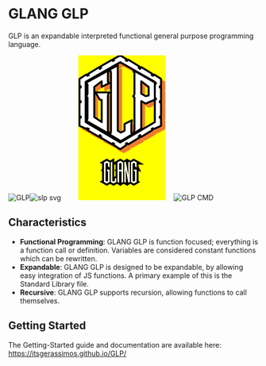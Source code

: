 # GLANG GLP

GLP is an expandable interpreted functional general purpose programming language.

![GLP](https://github.com/itsgerassimos/GLP/assets/136891956/ac6966f4-57eb-4b86-9ed6-b72671350a35)![slp svg](https://github.com/itsgerassimos/GLP/assets/136891956/c7d503ef-d9d2-417b-bd3b-fb0859586fbd)<svg width="227" height="292" viewBox="0 0 227 292" fill="none" xmlns="http://www.w3.org/2000/svg">
<path d="M35.0099 0H210.06V291.75H35.0099V0Z" fill="#FFFF00"/>
<path fill-rule="evenodd" clip-rule="evenodd" d="M103.307 36.1044C102.072 39.8322 102.072 42.3245 102.072 44.8165V56.0204C102.072 57.2563 102.072 58.5124 102.072 59.7482V61.0043L103.307 62.2402L88.3756 70.9522V59.7482L73.4434 69.7163V131.956L88.3756 141.904V97.0883H84.6474L77.1716 82.1562H103.307C102.072 84.6485 102.072 87.1404 102.072 89.6324V156.836C102.072 158.092 102.072 158.092 102.072 159.328C102.072 160.584 102.072 161.82 103.307 161.82V165.548L58.4914 139.412C59.7475 138.176 59.7475 135.685 59.7475 133.192V94.596C59.7475 93.3601 59.7475 93.3602 59.7475 92.1243C59.7475 90.8682 59.7475 90.8682 59.7475 90.8682L58.4914 88.3763C59.7475 87.1404 59.7475 85.8844 59.7475 83.392V68.4603C59.7475 67.2244 59.7475 65.9683 59.7475 64.7325V63.476L58.4914 62.2402L103.307 36.1044ZM121.988 27.3924V158.092L128.208 163.076L134.427 158.092V144.396L150.616 136.92C149.38 140.668 149.38 143.16 149.38 144.396V159.328C149.38 160.584 149.38 161.82 149.38 163.076V164.312L150.616 165.548L128.208 179.244L105.799 165.548C107.056 164.312 107.056 161.82 107.056 159.328V42.3241C107.056 39.8322 107.056 39.8322 107.056 38.5964C107.056 37.3403 107.056 37.3403 107.056 37.3403L105.799 36.1044L121.988 27.3924ZM125.715 19.9163L57.2556 61.0043V141.904L125.715 181.736L195.432 141.904V61.0043L125.715 19.9163ZM125.715 6.22028L139.412 13.6963L138.176 17.4243L140.668 18.6804L141.904 16.1884L165.547 29.8844L164.312 32.3562L166.803 33.6124L168.039 31.1203L191.704 44.8165L190.448 47.3084L192.94 48.5442L194.175 46.0523L207.871 53.5285V69.7163H205.379V72.1881H207.871V99.5803H205.379V102.072H207.871V129.464H205.379V131.956H207.871V148.124L194.175 155.6L192.94 153.108L190.448 155.6L191.704 158.092L168.039 170.532L166.803 168.04L164.312 170.532L165.547 173.024L141.904 185.484L140.668 182.992L138.176 185.484L139.412 187.956L125.715 195.432L112.019 187.956L114.511 185.484L112.019 182.992L109.548 185.484L87.1397 173.024L88.3756 170.532L85.8833 168.04L84.6474 170.532L60.9834 158.092L62.2394 155.6L59.7475 153.108L58.4914 155.6L44.8157 148.124V131.956H47.3077V129.464H44.8157V102.072H47.3077V99.5803H44.8157V72.1881H47.3077V69.7163H44.8157V53.5285L58.4914 46.0523L59.7475 48.5442L62.2394 47.3084L60.9834 44.8165L84.6474 31.1203L85.8833 33.6124L88.3756 32.3562L87.1397 29.8844L109.548 16.1884L112.019 18.6804L114.511 17.4243L112.019 14.9322L125.715 6.22028ZM168.039 59.7482V84.6485L178.007 89.6324L182.971 87.1404V69.7163L168.039 59.7482ZM153.108 36.1044L197.923 62.2402C196.667 63.4764 196.667 65.9683 196.667 68.4603V88.3763C196.667 89.6324 196.667 90.8682 196.667 92.1243C196.667 93.3602 196.667 93.3602 196.667 93.3602L197.923 95.8525L176.751 104.564L168.039 99.5803V149.38C168.039 150.616 168.039 150.616 168.039 151.872C168.039 151.872 168.039 151.872 168.039 153.108H169.296H170.532L153.108 164.312C154.343 161.82 154.343 158.092 154.343 156.836C154.343 156.836 154.343 135.685 154.343 94.596C154.343 93.3601 154.343 93.3602 154.343 92.1243C154.343 90.8682 154.343 90.8682 154.343 90.8682L153.108 88.3763C154.343 87.1404 154.343 85.8844 154.343 83.392V44.8165C154.343 43.5604 154.343 42.3241 154.343 42.3241C154.343 41.0681 154.343 39.8322 154.343 39.8322L153.108 36.1044Z" fill="#ED7C30"/>
<path fill-rule="evenodd" clip-rule="evenodd" d="M63.4754 143.16L125.715 180.5H126.971L104.564 166.804V165.548H103.307L63.4754 143.16ZM194.176 98.3445L178.008 105.8H176.751L169.296 100.836V149.38V151.872H170.532C170.532 151.872 170.532 153.108 171.788 153.108V154.364L194.176 140.668V98.3445ZM58.4915 90.8683V136.92V135.684V131.956V94.596V92.1243V90.8683ZM58.4915 64.7321V87.1401V85.884V83.3921V68.4603V67.2245V65.968V64.7321ZM169.296 62.2402V83.3921L178.008 87.1401L181.736 85.884V70.9522L169.296 62.2402ZM168.039 58.5124C168.039 58.5124 168.039 58.5124 169.296 58.5124L184.228 68.4603V69.7164V87.1401C184.228 88.3763 184.228 88.3763 182.972 88.3763L178.008 90.8683H176.751L168.039 85.884C166.804 85.884 166.804 84.6482 166.804 84.6482V59.7483C166.804 59.7483 166.804 58.5124 168.039 58.5124ZM155.6 39.8322V41.0681V44.8161V83.3921V87.1401L154.343 88.3763L155.6 89.6324C155.6 89.6324 155.6 89.6324 155.6 90.8683V92.1243V94.596V102.072V109.548V115.768V121.988V126.972V131.956V136.92V140.668V144.396V148.124V150.616V151.872V154.364V155.6V156.836V160.584V161.82L166.804 154.364V153.108V151.872V149.38V99.5803C166.804 98.3445 166.804 98.3445 168.039 98.3445C168.039 97.088 168.039 97.088 169.296 98.3445L178.008 102.072L194.176 95.8521V62.2402L155.6 39.8322ZM100.816 39.8322L59.7476 62.2402L60.9835 63.476V64.7321V65.968V68.4603V83.3921V87.1401L59.7476 88.3763L60.9835 90.8683V92.1243V94.596V133.192V136.92L59.7476 138.176L102.072 161.82H100.816V160.584C100.816 159.328 100.816 159.328 100.816 159.328V156.836V89.6324V85.884C100.816 85.884 100.816 85.884 100.816 84.6482L102.072 83.3921H79.6636L85.8833 95.8521H88.3757C89.6115 95.8521 89.6115 95.8521 89.6115 97.088V141.904C89.6115 141.904 89.6115 141.904 89.6115 143.16C88.3757 143.16 88.3757 143.16 87.1398 143.16L72.1874 133.192C72.1874 131.956 72.1874 131.956 72.1874 131.956V69.7164V68.4603L87.1398 58.5124C88.3757 58.5124 88.3757 58.5124 89.6115 58.5124V59.7483V68.4603L102.072 62.2402L100.816 61.0043V59.7483V58.5124V56.0201V44.8161V41.0681V39.8322ZM104.564 37.3401L103.307 41.0681V44.8161V56.0201V58.5124V59.7483L104.564 61.0043C104.564 62.2402 104.564 62.2402 104.564 62.2402C104.564 63.476 104.564 63.476 104.564 63.476L89.6115 72.1881C88.3757 72.1881 88.3757 72.1881 88.3757 72.1881C87.1398 70.9522 87.1398 70.9522 87.1398 70.9522V62.2402L74.6794 70.9522V130.7L87.1398 139.412V98.3445H84.6475C84.6475 98.3445 83.3914 98.3445 83.3914 97.088L75.9358 82.1562C75.9358 82.1562 75.9358 82.1562 75.9358 80.9204H77.1717H103.307C104.564 80.9204 104.564 80.9204 104.564 80.9204V82.1562L103.307 85.884V89.6324V156.836V159.328V160.584H104.564C104.564 160.584 104.564 160.584 104.564 161.82V164.312L105.799 163.076V159.328V42.3242V39.8322V38.5963V37.3401H104.564ZM120.732 28.6282L107.056 36.1043H108.292C108.292 37.3401 108.292 37.3401 108.292 37.3401V38.5963V39.8322V42.3242V159.328V163.076V164.312L107.056 165.548L128.208 178.008L149.38 165.548L148.123 164.312V163.076V161.82L146.888 159.328V144.396L148.123 141.904V139.412L135.684 145.632V158.092V159.328L128.208 164.312C128.208 164.312 128.208 164.312 126.971 164.312L120.732 159.328C120.732 159.328 120.732 159.328 120.732 158.092V28.6282ZM125.715 22.4082L103.307 34.8481H104.564L120.732 26.1361C120.732 24.9002 121.988 24.9002 121.988 26.1361C123.223 26.1361 123.223 26.1361 123.223 27.3923V158.092L128.208 160.584L133.192 158.092V144.396C133.192 144.396 133.192 143.16 134.427 143.16L150.616 135.684C150.616 135.684 150.616 135.684 151.852 135.684C151.852 136.92 151.852 136.92 151.852 138.176L150.616 141.904V145.632V159.328V161.82V163.076L151.852 165.548C151.852 164.312 151.852 164.312 151.852 164.312L153.108 159.328V155.6V154.364V151.872V150.616V148.124V144.396V140.668V136.92V131.956V126.972V121.988V115.768V109.548V102.072V94.596V92.1243V90.8683L151.852 89.6324V88.3763L153.108 85.884V83.3921V44.8161V42.3242V41.0681L151.852 37.3401V36.1043L125.715 22.4082ZM126.971 18.6803L196.667 59.7483L199.159 61.0043C199.159 61.0043 199.159 62.2402 199.159 63.476L197.924 64.7321V68.4603V88.3763V92.1243V93.3602L199.159 94.596C199.159 95.8521 199.159 95.8521 199.159 95.8521C199.159 97.088 199.159 97.088 199.159 97.088H197.924V141.904H196.667L126.971 182.992C125.715 182.992 125.715 182.992 125.715 182.992L56.0198 141.904V61.0043C56.0198 59.7483 56.0198 59.7483 56.0198 59.7483L125.715 18.6803C125.715 18.6803 125.715 18.6803 126.971 18.6803ZM125.715 7.4763L114.511 14.9321L115.768 16.1883C115.768 17.4242 115.768 17.4242 114.511 18.6803L112.019 19.9162C112.019 19.9162 112.019 19.9162 110.784 19.9162C110.784 19.9162 110.784 19.9162 110.784 18.6803L109.548 17.4242L88.3757 29.8843L89.6115 31.1202C89.6115 32.3561 89.6115 32.3561 89.6115 33.6122L85.8833 34.8481C84.6475 34.8481 84.6475 34.8481 84.6475 34.8481L83.3914 32.3561L63.4754 44.8161V46.052C63.4754 47.3084 63.4754 47.3084 63.4754 47.3084L60.9835 49.8004C59.7476 49.8004 59.7476 49.8004 59.7476 49.8004H58.4915L57.2557 47.3084L46.0517 54.764V68.4603H47.3078C48.5436 68.4603 48.5436 68.4603 48.5436 69.7164V72.1881C48.5436 73.4442 48.5436 73.4442 47.3078 73.4442H46.0517V98.3445H47.3078C48.5436 98.3445 48.5436 98.3445 48.5436 99.5803V102.072C48.5436 103.308 48.5436 103.308 47.3078 103.308H46.0517V128.208H47.3078C48.5436 128.208 48.5436 129.464 48.5436 129.464V131.956C48.5436 133.192 48.5436 133.192 47.3078 133.192H46.0517V146.888L57.2557 154.364L58.4915 153.108C58.4915 151.872 59.7476 151.872 59.7476 151.872C59.7476 151.872 59.7476 151.872 60.9835 151.872L63.4754 154.364V155.6L62.2395 156.836L83.3914 169.296L84.6475 168.04C84.6475 166.804 84.6475 166.804 85.8833 166.804L89.6115 169.296V170.532L88.3757 171.788L109.548 184.228L110.784 182.992C110.784 181.736 110.784 181.736 110.784 181.736C112.019 181.736 112.019 181.736 112.019 181.736L114.511 184.228C115.768 184.228 115.768 185.484 115.768 185.484L114.511 186.72L125.715 194.196L138.176 186.72L136.919 185.484V184.228L139.412 181.736C140.668 181.736 140.668 181.736 140.668 181.736C140.668 181.736 141.904 181.736 141.904 182.992L143.139 184.228L164.312 171.788L163.056 170.532V169.296L165.547 166.804C166.804 166.804 166.804 166.804 166.804 166.804C168.039 166.804 168.039 166.804 168.039 168.04L169.296 169.296L190.448 156.836L189.211 155.6V154.364L191.704 151.872C192.94 151.872 192.94 151.872 192.94 151.872C194.176 151.872 194.176 151.872 194.176 153.108L195.432 154.364L206.636 146.888V133.192H205.379C205.379 133.192 204.144 133.192 204.144 131.956V129.464L205.379 128.208H206.636V103.308H205.379C205.379 103.308 204.144 103.308 204.144 102.072V99.5803C204.144 98.3445 205.379 98.3445 205.379 98.3445H206.636V73.4442H205.379C205.379 73.4442 204.144 73.4442 204.144 72.1881V69.7164C204.144 68.4603 205.379 68.4603 205.379 68.4603H206.636V54.764L195.432 47.3084L194.176 49.8004C194.176 49.8004 194.176 49.8004 192.94 49.8004C192.94 49.8004 192.94 49.8004 191.704 49.8004L189.211 47.3084C189.211 47.3084 189.211 47.3084 189.211 46.052V44.8161L169.296 32.3561L168.039 34.8481C168.039 34.8481 168.039 34.8481 166.804 34.8481C166.804 34.8481 166.804 34.8481 165.547 34.8481L163.056 33.6122C163.056 32.3561 163.056 32.3561 163.056 31.1202L164.312 29.8843L143.139 17.4242L141.904 18.6803C141.904 19.9162 140.668 19.9162 139.412 19.9162L136.919 17.4242C136.919 17.4242 136.919 17.4242 136.919 16.1883L138.176 14.9321L125.715 7.4763ZM126.971 4.98425L140.668 13.6962C140.668 13.6962 140.668 13.6962 140.668 14.9321L139.412 16.1883H140.668V14.9321C141.904 14.9321 141.904 14.9321 143.139 14.9321L166.804 28.6282C166.804 29.8843 166.804 29.8843 166.804 29.8843L165.547 31.1202L166.804 32.3561V29.8843H168.039C168.039 29.8843 168.039 29.8843 169.296 29.8843L191.704 43.56C192.94 43.56 192.94 44.8161 192.94 44.8161L191.704 46.052H192.94V44.8161C192.94 44.8161 194.176 44.8161 195.432 44.8161L209.128 52.2721L210.363 53.5282V69.7164L209.128 70.9522L210.363 72.1881V99.5803L209.128 100.836L210.363 102.072V129.464L209.128 130.7C209.128 131.956 210.363 131.956 210.363 131.956V148.124L209.128 149.38L195.432 156.836C194.176 156.836 194.176 156.836 192.94 156.836V155.6H191.704L192.94 156.836C192.94 158.092 192.94 158.092 191.704 159.328L169.296 171.788C168.039 171.788 168.039 171.788 168.039 171.788H166.804V170.532H165.547L166.804 171.788V173.024C166.804 173.024 166.804 173.024 166.804 174.28L143.139 186.72C141.904 186.72 141.904 186.72 140.668 186.72V185.484H139.412L140.668 186.72C140.668 187.956 140.668 187.956 140.668 189.212L126.971 196.668C125.715 196.668 125.715 196.668 125.715 196.668L112.019 189.212C110.784 187.956 110.784 187.956 112.019 186.72V185.484L110.784 186.72H109.548L85.8833 174.28C85.8833 173.024 84.6475 173.024 85.8833 171.788C84.6475 171.788 84.6475 171.788 84.6475 171.788H83.3914L59.7476 159.328C59.7476 158.092 59.7476 158.092 59.7476 158.092V156.836L60.9835 155.6H59.7476V156.836C58.4915 156.836 58.4915 156.836 57.2557 156.836L43.5594 149.38L42.3235 148.124V131.956C42.3235 131.956 43.5594 131.956 43.5594 130.7L42.3235 129.464V102.072L43.5594 100.836L42.3235 99.5803V72.1881L43.5594 70.9522L42.3235 69.7164V53.5282L43.5594 52.2721L57.2557 44.8161C58.4915 44.8161 59.7476 44.8161 59.7476 44.8161V46.052H60.9835L59.7476 44.8161C59.7476 44.8161 59.7476 43.56 60.9835 43.56L83.3914 29.8843H84.6475H85.8833V32.3561V31.1202V29.8843C84.6475 29.8843 85.8833 28.6282 85.8833 28.6282L109.548 14.9321H110.784L112.019 16.1883V14.9321C110.784 14.9321 110.784 13.6962 112.019 13.6962L125.715 4.98425C125.715 4.98425 125.715 4.98425 126.971 4.98425Z" fill="#ED7C30"/>
<mask id="mask0_53_172" style="mask-type:luminance" maskUnits="userSpaceOnUse" x="0" y="0" width="227" height="268">
<path d="M0 0H226.552V267.64H0V0Z" fill="white"/>
</mask>
<g mask="url(#mask0_53_172)">
<path fill-rule="evenodd" clip-rule="evenodd" d="M97.0878 29.8841C95.8519 32.3559 94.5959 34.8479 94.5959 37.3399V49.8002C94.5959 51.036 94.5959 52.2719 94.5959 52.2719C95.8519 53.5279 95.8519 53.5279 94.5959 53.5279L97.0878 56.0199L82.156 63.4758V52.2719L67.2243 63.4758V124.48L82.156 134.428V89.6322H78.4283L69.696 74.6798H97.0878C95.8519 77.1718 94.5959 79.6641 94.5959 82.156V149.38C94.5959 150.616 94.5959 151.872 94.5959 153.108C95.8519 153.108 95.852 154.364 95.852 154.364L97.0878 158.092L51.036 131.956C52.2719 130.7 53.528 128.208 53.528 125.716V88.3761C53.528 87.1399 53.528 85.8838 53.528 84.6479C52.2719 84.6479 52.2719 84.6479 52.2719 84.6479L51.036 82.156C52.2719 80.9202 53.528 79.6641 53.528 77.1717V62.24C53.528 59.7481 53.528 58.5122 53.528 58.5122C52.2719 57.2561 52.2719 57.2561 52.2719 57.2561L51.036 54.7638L97.0878 29.8841ZM114.512 19.916V151.872L120.732 155.6L128.208 151.872V138.176L143.14 130.7C143.14 133.192 141.904 136.92 141.904 138.176V153.108C141.904 154.364 141.904 155.6 141.904 155.6C141.904 156.836 143.14 156.836 143.14 156.836V159.328L120.732 173.024L98.3443 159.328C99.5801 158.092 100.816 155.6 100.816 153.108V34.8479C100.816 33.612 100.816 32.3559 99.5801 31.12L98.3443 28.628L114.512 19.916ZM119.496 13.696L49.7799 53.5279V134.428L119.496 175.516L189.212 134.428V53.5279L119.496 13.696ZM119.496 0L131.936 7.47611L130.7 9.94786L133.192 11.204L135.684 8.71196L158.092 22.408L156.836 24.9L159.328 27.3921L161.82 23.6439L184.228 37.3399L182.972 39.832L185.464 41.0679L187.956 38.5961L201.652 47.3082V62.24H199.16V64.7319H201.652V92.1241H199.16V94.5958H201.652V123.244H199.16V125.716H201.652V141.904L187.956 148.124L185.464 146.888L182.972 148.124L184.228 150.616L161.82 164.312L159.328 160.584L156.836 163.076L158.092 165.548L135.684 179.244L133.192 176.752L130.7 178.008L131.936 180.5L119.496 189.212L105.8 180.5L107.056 178.008L104.564 176.752L103.308 179.244L79.6641 165.548L80.9 163.076L78.4283 160.584L77.1722 164.312L53.528 150.616L56.0203 148.124L52.2719 146.888L51.036 148.124L37.34 141.904V125.716H39.832V123.244H37.34V94.5958H39.832V92.1241H37.34V64.7319H39.832V62.24H37.34V47.3082L51.036 38.5961L53.528 41.0679L56.0203 39.832L54.7638 37.3399L77.1722 23.6439L78.4283 27.3921L80.9 24.9L79.6641 22.408L103.308 8.71196L104.564 11.204L107.056 9.94786L105.8 7.47611L119.496 0ZM161.82 52.2719V77.1717L170.532 82.156L176.752 80.9202V63.4758L161.82 52.2719ZM145.632 29.8841L191.704 56.0199C190.448 57.2561 189.212 58.5122 189.212 61.0041V82.156C189.212 83.3919 189.212 84.6479 189.212 84.6479C190.448 85.8838 190.448 85.8838 190.448 85.8838L191.704 88.3761L170.532 97.0878L161.82 92.1241V143.16V144.396C161.82 145.632 161.82 145.632 161.82 145.632V146.888H163.056L145.632 158.092C146.888 154.364 148.124 151.872 148.124 149.38C148.124 149.38 148.124 129.464 148.124 88.3761C148.124 87.1399 148.124 85.8838 148.124 84.6479C146.888 84.6479 146.888 83.3919 146.888 83.3919L145.632 82.156C146.888 80.9202 148.124 78.4282 148.124 77.1717V37.3399C148.124 36.1041 148.124 36.1041 148.124 34.8479C146.888 33.612 146.888 33.612 146.888 33.612L145.632 29.8841Z" fill="white"/>
</g>
<path d="M86.2335 254.725C86.5965 254.543 86.7781 253.944 86.7781 252.928V233.703C86.7781 233.34 86.7237 233.014 86.6147 232.723C86.542 232.432 86.4514 232.233 86.3424 232.124L86.2335 232.015C86.5965 231.761 86.7781 231.234 86.7781 230.436V218.073C86.7781 217.493 86.7237 217.039 86.6147 216.712C86.542 216.385 86.4514 216.186 86.3424 216.113L86.2335 216.058L92.333 212.573L98.5415 216.113C98.1786 216.113 97.9969 216.748 97.9969 218.019V224.064C97.9969 224.391 98.0331 224.717 98.1058 225.044C98.2147 225.335 98.3237 225.553 98.4326 225.698L98.5415 225.916L94.8927 223.955V218.073L92.333 216.44L89.8823 217.964V252.764L92.333 254.398L94.8927 252.764V233.703H93.749L91.7884 230.327H97.9969C97.9969 230.726 98.0331 231.071 98.1058 231.362C98.2147 231.616 98.3237 231.761 98.4326 231.797L98.5415 231.906C98.1786 232.269 97.9969 232.868 97.9969 233.703V252.928C97.9969 253.4 98.0331 253.781 98.1058 254.071C98.2147 254.362 98.3237 254.525 98.4326 254.562L98.5415 254.67L92.333 258.265L86.2335 254.725ZM103.497 213.989V252.819L105.948 254.398L108.508 252.764V248.789L112.156 246.828C111.794 247.373 111.612 247.954 111.612 248.571V252.982C111.612 253.418 111.648 253.781 111.721 254.071C111.83 254.325 111.939 254.489 112.048 254.562L112.156 254.67L105.948 258.265L99.8485 254.779C100.211 254.525 100.393 253.908 100.393 252.928V217.964C100.393 217.42 100.339 217.002 100.23 216.712C100.157 216.385 100.066 216.186 99.9574 216.113L99.8485 216.058L103.497 213.989ZM113.464 254.779C113.826 254.779 114.008 254.162 114.008 252.928V233.758C114.008 233.322 113.954 232.959 113.845 232.669C113.772 232.378 113.681 232.197 113.572 232.124L113.464 231.961C113.826 231.743 114.008 231.198 114.008 230.327V217.964C114.008 217.42 113.954 217.002 113.845 216.712C113.772 216.385 113.681 216.203 113.572 216.167L113.464 216.113L119.563 212.573L125.772 216.167C125.409 216.167 125.227 216.766 125.227 217.964V230.381C125.227 230.744 125.263 231.071 125.336 231.362C125.445 231.616 125.554 231.779 125.663 231.852L125.772 231.961C125.409 232.215 125.227 232.814 125.227 233.758V252.873C125.227 253.454 125.263 253.908 125.336 254.235C125.445 254.562 125.554 254.743 125.663 254.779L125.772 254.834L122.123 256.74V233.758H117.221V256.74L113.464 254.779ZM117.221 230.381H122.123V218.019L119.563 216.494L117.221 218.019V230.381ZM130.727 214.152L135.738 241.273V214.152L139.387 216.113C139.024 216.149 138.842 216.766 138.842 217.964V230.327C138.842 230.726 138.878 231.071 138.951 231.362C139.06 231.616 139.169 231.797 139.278 231.906L139.387 232.015C139.024 232.269 138.842 232.814 138.842 233.649V252.873C138.842 253.345 138.878 253.745 138.951 254.071C139.06 254.398 139.169 254.598 139.278 254.67L139.387 254.834L135.738 256.74L130.727 229.564V256.74L127.079 254.779C127.441 254.525 127.623 253.908 127.623 252.928V233.758C127.623 233.358 127.569 233.014 127.46 232.723C127.387 232.432 127.296 232.233 127.187 232.124L127.079 232.015C127.441 231.761 127.623 231.198 127.623 230.327V218.019C127.623 217.474 127.569 217.057 127.46 216.766C127.387 216.44 127.296 216.258 127.187 216.222L127.079 216.113L130.727 214.152ZM140.694 254.725C141.056 254.543 141.238 253.944 141.238 252.928V233.703C141.238 233.34 141.184 233.014 141.075 232.723C141.002 232.432 140.911 232.233 140.802 232.124L140.694 232.015C141.056 231.761 141.238 231.234 141.238 230.436V218.073C141.238 217.493 141.184 217.039 141.075 216.712C141.002 216.385 140.911 216.186 140.802 216.113L140.694 216.058L146.793 212.573L153.002 216.113C152.639 216.113 152.457 216.748 152.457 218.019V224.064C152.457 224.391 152.493 224.717 152.566 225.044C152.675 225.335 152.784 225.553 152.893 225.698L153.002 225.916L149.353 223.955V218.073L146.793 216.44L144.342 217.964V252.764L146.793 254.398L149.353 252.764V233.703H148.209L146.248 230.327H152.457C152.457 230.726 152.493 231.071 152.566 231.362C152.675 231.616 152.784 231.761 152.893 231.797L153.002 231.906C152.639 232.269 152.457 232.868 152.457 233.703V252.928C152.457 253.4 152.493 253.781 152.566 254.071C152.675 254.362 152.784 254.525 152.893 254.562L153.002 254.67L146.793 258.265L140.694 254.725Z" fill="white"/>
<mask id="mask1_53_172" style="mask-type:luminance" maskUnits="userSpaceOnUse" x="77" y="206" width="95" height="59">
<path d="M171.16 206.17H77.7999V264.52H171.16V206.17Z" fill="white"/>
<path d="M86.2334 254.725C86.5963 254.543 86.778 253.944 86.778 252.928V233.703C86.778 233.34 86.7235 233.014 86.6146 232.723C86.5419 232.432 86.4512 232.233 86.3423 232.124L86.2334 232.015C86.5963 231.761 86.778 231.234 86.778 230.436V218.073C86.778 217.493 86.7235 217.039 86.6146 216.712C86.5419 216.385 86.4512 216.186 86.3423 216.113L86.2334 216.058L92.3329 212.573L98.5414 216.113C98.1784 216.113 97.9968 216.748 97.9968 218.019V224.064C97.9968 224.391 98.0329 224.717 98.1057 225.044C98.2146 225.335 98.3235 225.553 98.4324 225.698L98.5414 225.916L94.8925 223.955V218.073L92.3329 216.44L89.8822 217.964V252.764L92.3329 254.398L94.8925 252.764V233.703H93.7489L91.7883 230.327H97.9968C97.9968 230.726 98.0329 231.071 98.1057 231.362C98.2146 231.616 98.3235 231.761 98.4324 231.797L98.5414 231.906C98.1784 232.269 97.9968 232.868 97.9968 233.703V252.928C97.9968 253.4 98.0329 253.781 98.1057 254.071C98.2146 254.362 98.3235 254.525 98.4324 254.562L98.5414 254.67L92.3329 258.265L86.2334 254.725ZM103.497 213.989V252.819L105.948 254.398L108.508 252.764V248.789L112.156 246.828C111.793 247.373 111.612 247.954 111.612 248.571V252.982C111.612 253.418 111.648 253.781 111.721 254.071C111.83 254.325 111.939 254.489 112.047 254.562L112.156 254.67L105.948 258.265L99.8484 254.779C100.211 254.525 100.393 253.908 100.393 252.928V217.964C100.393 217.42 100.339 217.002 100.23 216.712C100.157 216.385 100.066 216.186 99.9573 216.113L99.8484 216.058L103.497 213.989ZM113.463 254.779C113.826 254.779 114.008 254.162 114.008 252.928V233.758C114.008 233.322 113.954 232.959 113.845 232.669C113.772 232.378 113.681 232.197 113.572 232.124L113.463 231.961C113.826 231.743 114.008 231.198 114.008 230.327V217.964C114.008 217.42 113.954 217.002 113.845 216.712C113.772 216.385 113.681 216.203 113.572 216.167L113.463 216.113L119.563 212.573L125.771 216.167C125.408 216.167 125.227 216.766 125.227 217.964V230.381C125.227 230.744 125.263 231.071 125.336 231.362C125.445 231.616 125.554 231.779 125.662 231.852L125.771 231.961C125.408 232.215 125.227 232.814 125.227 233.758V252.873C125.227 253.454 125.263 253.908 125.336 254.235C125.445 254.562 125.554 254.743 125.662 254.779L125.771 254.834L122.123 256.74V233.758H117.221V256.74L113.463 254.779ZM117.221 230.381H122.123V218.019L119.563 216.494L117.221 218.019V230.381ZM130.727 214.152L135.738 241.273V214.152L139.386 216.113C139.023 216.149 138.842 216.766 138.842 217.964V230.327C138.842 230.726 138.878 231.071 138.951 231.362C139.06 231.616 139.169 231.797 139.277 231.906L139.386 232.015C139.023 232.269 138.842 232.814 138.842 233.649V252.873C138.842 253.345 138.878 253.745 138.951 254.071C139.06 254.398 139.169 254.598 139.277 254.67L139.386 254.834L135.738 256.74L130.727 229.564V256.74L127.078 254.779C127.441 254.525 127.623 253.908 127.623 252.928V233.758C127.623 233.358 127.569 233.014 127.46 232.723C127.387 232.432 127.296 232.233 127.187 232.124L127.078 232.015C127.441 231.761 127.623 231.198 127.623 230.327V218.019C127.623 217.474 127.569 217.057 127.46 216.766C127.387 216.44 127.296 216.258 127.187 216.222L127.078 216.113L130.727 214.152ZM140.693 254.725C141.056 254.543 141.238 253.944 141.238 252.928V233.703C141.238 233.34 141.184 233.014 141.075 232.723C141.002 232.432 140.911 232.233 140.802 232.124L140.693 232.015C141.056 231.761 141.238 231.234 141.238 230.436V218.073C141.238 217.493 141.184 217.039 141.075 216.712C141.002 216.385 140.911 216.186 140.802 216.113L140.693 216.058L146.793 212.573L153.001 216.113C152.638 216.113 152.457 216.748 152.457 218.019V224.064C152.457 224.391 152.493 224.717 152.566 225.044C152.675 225.335 152.784 225.553 152.892 225.698L153.001 225.916L149.353 223.955V218.073L146.793 216.44L144.342 217.964V252.764L146.793 254.398L149.353 252.764V233.703H148.209L146.248 230.327H152.457C152.457 230.726 152.493 231.071 152.566 231.362C152.675 231.616 152.784 231.761 152.892 231.797L153.001 231.906C152.638 232.269 152.457 232.868 152.457 233.703V252.928C152.457 253.4 152.493 253.781 152.566 254.071C152.675 254.362 152.784 254.525 152.892 254.562L153.001 254.67L146.793 258.265L140.693 254.725Z" fill="black"/>
</mask>
<g mask="url(#mask1_53_172)">
<path d="M86.2334 254.725L84.4938 251.246L78.0446 254.47L84.281 258.089L86.2334 254.725ZM86.6146 232.723L82.8409 233.666L82.8946 233.881L82.9724 234.089L86.6146 232.723ZM86.2334 232.015L84.0025 228.828L80.2043 231.487L83.4828 234.766L86.2334 232.015ZM86.6146 216.712L82.8172 217.556L82.8608 217.752L82.9242 217.942L86.6146 216.712ZM86.3423 216.113L88.5001 212.876L88.2986 212.742L88.0819 212.634L86.3423 216.113ZM86.2334 216.058L84.3036 212.681L77.9924 216.287L84.4938 219.538L86.2334 216.058ZM92.3329 212.573L94.2596 209.194L92.331 208.094L90.4031 209.196L92.3329 212.573ZM98.5414 216.113V220.003H113.218L100.468 212.734L98.5414 216.113ZM98.1057 225.044L94.3083 225.888L94.3674 226.154L94.4635 226.41L98.1057 225.044ZM98.4325 225.698L101.912 223.958L101.755 223.644L101.544 223.364L98.4325 225.698ZM98.5414 225.916L96.7002 229.342L107.507 235.149L102.021 224.176L98.5414 225.916ZM94.8925 223.955H91.0025V226.281L93.0514 227.382L94.8925 223.955ZM94.8925 218.073H98.7825V215.941L96.9854 214.794L94.8925 218.073ZM92.3329 216.44L94.4257 213.161L92.3594 211.842L90.2778 213.137L92.3329 216.44ZM89.8822 217.964L87.8271 214.661L85.9922 215.803V217.964H89.8822ZM89.8822 252.764H85.9922V254.846L87.7244 256.001L89.8822 252.764ZM92.3329 254.398L90.1751 257.635L92.2866 259.042L94.4257 257.677L92.3329 254.398ZM94.8925 252.764L96.9854 256.043L98.7825 254.896V252.764H94.8925ZM94.8925 233.703H98.7825V229.813H94.8925V233.703ZM93.7489 233.703L90.3848 235.657L91.5094 237.593H93.7489V233.703ZM91.7883 230.327V226.437H85.0314L88.4242 232.28L91.7883 230.327ZM97.9968 230.327H101.887V226.437H97.9968V230.327ZM98.1057 231.362L94.332 232.305L94.4075 232.608L94.5304 232.894L98.1057 231.362ZM98.4325 231.797L101.183 229.047L100.534 228.397L99.6625 228.107L98.4325 231.797ZM98.5414 231.906L101.292 234.657L104.043 231.906L101.292 229.156L98.5414 231.906ZM98.1057 254.071L94.332 255.015L94.3857 255.23L94.4635 255.437L98.1057 254.071ZM98.4325 254.562L101.183 251.811L100.534 251.162L99.6625 250.871L98.4325 254.562ZM98.5414 254.67L100.49 258.037L104.872 255.5L101.292 251.92L98.5414 254.67ZM92.3329 258.265L90.3805 261.629L92.3306 262.761L94.2818 261.631L92.3329 258.265ZM87.973 258.204C89.5232 257.429 90.1296 256.044 90.3646 255.268C90.6135 254.446 90.668 253.612 90.668 252.928H82.888C82.888 253.26 82.8518 253.233 82.9191 253.011C82.9728 252.834 83.307 251.839 84.4938 251.246L87.973 258.204ZM90.668 252.928V233.703H82.888V252.928H90.668ZM90.668 233.703C90.668 232.952 90.5548 232.152 90.2568 231.357L82.9724 234.089C82.8923 233.875 82.888 233.729 82.888 233.703H90.668ZM90.3883 231.78C90.2786 231.341 89.9834 230.263 89.0929 229.373L83.5917 234.875C83.2085 234.491 83.0234 234.125 82.9506 233.965C82.8705 233.789 82.8425 233.673 82.8409 233.666L90.3883 231.78ZM89.0929 229.373L88.984 229.264L83.4828 234.766L83.5917 234.875L89.0929 229.373ZM88.4643 235.202C90.4727 233.796 90.668 231.519 90.668 230.436H82.888C82.888 230.575 82.8678 230.442 82.9642 230.161C83.072 229.85 83.356 229.281 84.0025 228.828L88.4643 235.202ZM90.668 230.436V218.073H82.888V230.436H90.668ZM90.668 218.073C90.668 217.32 90.6062 216.385 90.3051 215.482L82.9242 217.942C82.8973 217.862 82.8841 217.805 82.8787 217.778C82.8728 217.75 82.8728 217.743 82.8748 217.761C82.8767 217.778 82.8802 217.812 82.8833 217.866C82.8861 217.92 82.888 217.988 82.888 218.073H90.668ZM90.412 215.868C90.3444 215.563 90.2323 215.145 90.0335 214.707C89.8682 214.344 89.4403 213.503 88.5001 212.876L84.1845 219.349C83.7415 219.054 83.4536 218.723 83.2836 218.492C83.1117 218.257 83.0078 218.052 82.9506 217.927C82.8915 217.796 82.8577 217.696 82.8417 217.643C82.8246 217.589 82.8176 217.557 82.8172 217.556L90.412 215.868ZM88.0819 212.634L87.973 212.579L84.4938 219.538L84.6027 219.592L88.0819 212.634ZM88.1632 219.436L94.2628 215.95L90.4031 209.196L84.3036 212.681L88.1632 219.436ZM90.4062 215.952L96.6147 219.492L100.468 212.734L94.2596 209.194L90.4062 215.952ZM98.5414 212.223C97.1359 212.223 96.0315 212.905 95.3496 213.7C94.7665 214.381 94.5125 215.101 94.3927 215.521C94.1492 216.373 94.1068 217.29 94.1068 218.019H101.887C101.887 217.477 101.935 217.441 101.873 217.658C101.844 217.759 101.704 218.242 101.257 218.763C100.711 219.4 99.7656 220.003 98.5414 220.003V212.223ZM94.1068 218.019V224.064H101.887V218.019H94.1068ZM94.1068 224.064C94.1068 224.681 94.1756 225.291 94.3083 225.888L101.903 224.2C101.891 224.144 101.887 224.1 101.887 224.064H94.1068ZM94.4635 226.41C94.6241 226.839 94.8871 227.454 95.3204 228.032L101.544 223.364C101.668 223.529 101.731 223.652 101.748 223.686C101.769 223.726 101.767 223.729 101.748 223.678L94.4635 226.41ZM94.9532 227.437L95.0621 227.655L102.021 224.176L101.912 223.958L94.9532 227.437ZM100.383 222.489L96.7337 220.528L93.0514 227.382L96.7002 229.342L100.383 222.489ZM98.7825 223.955V218.073H91.0025V223.955H98.7825ZM96.9854 214.794L94.4257 213.161L90.2401 219.718L92.7997 221.352L96.9854 214.794ZM90.2778 213.137L87.8271 214.661L91.9373 221.267L94.388 219.743L90.2778 213.137ZM85.9922 217.964V252.764H93.7722V217.964H85.9922ZM87.7244 256.001L90.1751 257.635L94.4907 251.161L92.04 249.527L87.7244 256.001ZM94.4257 257.677L96.9854 256.043L92.7997 249.485L90.2401 251.119L94.4257 257.677ZM98.7825 252.764V233.703H91.0025V252.764H98.7825ZM94.8925 229.813H93.7489V237.593H94.8925V229.813ZM97.113 231.75L95.1524 228.374L88.4242 232.28L90.3848 235.657L97.113 231.75ZM91.7883 234.217H97.9968V226.437H91.7883V234.217ZM94.1068 230.327C94.1068 230.946 94.1612 231.623 94.332 232.305L101.879 230.418C101.893 230.474 101.895 230.497 101.893 230.478C101.891 230.459 101.887 230.41 101.887 230.327H94.1068ZM94.5304 232.894C94.6502 233.174 94.847 233.582 95.1571 233.995C95.4317 234.362 96.0763 235.112 97.2024 235.488L99.6625 228.107C100.68 228.446 101.215 229.106 101.381 229.327C101.582 229.596 101.67 229.803 101.681 229.829L94.5304 232.894ZM95.6818 234.548L95.7908 234.657L101.292 229.156L101.183 229.047L95.6818 234.548ZM95.7908 229.156C94.3542 230.592 94.1068 232.454 94.1068 233.703H101.887C101.887 233.549 101.906 233.591 101.856 233.756C101.801 233.936 101.652 234.297 101.292 234.657L95.7908 229.156ZM94.1068 233.703V252.928H101.887V233.703H94.1068ZM94.1068 252.928C94.1068 253.558 94.1511 254.292 94.332 255.015L101.879 253.128C101.891 253.174 101.896 253.204 101.898 253.214C101.9 253.224 101.898 253.219 101.896 253.199C101.892 253.155 101.887 253.068 101.887 252.928H94.1068ZM94.4635 255.437C94.5697 255.72 94.7463 256.14 95.0326 256.57C95.2586 256.909 95.9222 257.825 97.2024 258.252L99.6625 250.871C100.28 251.077 100.715 251.4 100.979 251.643C101.244 251.885 101.413 252.114 101.506 252.254C101.603 252.4 101.663 252.518 101.694 252.582C101.727 252.65 101.744 252.694 101.748 252.706L94.4635 255.437ZM95.6818 257.312L95.7908 257.421L101.292 251.92L101.183 251.811L95.6818 257.312ZM96.5925 251.304L90.384 254.898L94.2818 261.631L100.49 258.037L96.5925 251.304ZM94.2853 254.9L88.1858 251.36L84.281 258.089L90.3805 261.629L94.2853 254.9ZM103.497 213.989H107.387V207.31L101.578 210.605L103.497 213.989ZM103.497 252.819H99.6072V254.94L101.39 256.089L103.497 252.819ZM105.948 254.398L103.841 257.668L105.938 259.019L108.041 257.677L105.948 254.398ZM108.508 252.764L110.6 256.043L112.398 254.896V252.764H108.508ZM108.508 248.789L106.666 245.362L104.618 246.463V248.789H108.508ZM112.156 246.828L115.393 248.986L110.315 243.401L112.156 246.828ZM111.721 254.071L107.947 255.015L108.022 255.317L108.145 255.604L111.721 254.071ZM112.047 254.562L114.798 251.811L114.526 251.539L114.205 251.325L112.047 254.562ZM112.156 254.67L114.105 258.037L118.487 255.5L114.907 251.92L112.156 254.67ZM105.948 258.265L104.018 261.642L105.961 262.752L107.897 261.631L105.948 258.265ZM99.8484 254.779L97.6175 251.593L92.5901 255.112L97.9186 258.157L99.8484 254.779ZM100.23 216.712L96.4322 217.556L96.4913 217.822L96.5874 218.078L100.23 216.712ZM99.9573 216.113L102.115 212.876L101.914 212.742L101.697 212.634L99.9573 216.113ZM99.8484 216.058L97.9295 212.675L91.5822 216.275L98.1088 219.538L99.8484 216.058ZM99.6072 213.989V252.819H107.387V213.989H99.6072ZM101.39 256.089L103.841 257.668L108.055 251.128L105.604 249.549L101.39 256.089ZM108.041 257.677L110.6 256.043L106.415 249.485L103.855 251.119L108.041 257.677ZM112.398 252.764V248.789H104.618V252.764H112.398ZM110.349 252.215L113.998 250.255L110.315 243.401L106.666 245.362L110.349 252.215ZM108.92 244.67C108.158 245.813 107.722 247.138 107.722 248.571H115.502C115.502 248.65 115.489 248.742 115.461 248.833C115.433 248.921 115.401 248.973 115.393 248.986L108.92 244.67ZM107.722 248.571V252.982H115.502V248.571H107.722ZM107.722 252.982C107.722 253.606 107.771 254.311 107.947 255.015L115.494 253.128C115.513 253.2 115.513 253.227 115.51 253.194C115.506 253.163 115.502 253.095 115.502 252.982H107.722ZM108.145 255.604C108.286 255.932 108.762 257.046 109.89 257.798L114.205 251.325C114.737 251.679 115.019 252.075 115.121 252.227C115.239 252.405 115.292 252.529 115.296 252.539L108.145 255.604ZM109.297 257.312L109.406 257.421L114.907 251.92L114.798 251.811L109.297 257.312ZM110.207 251.304L103.999 254.898L107.897 261.631L114.105 258.037L110.207 251.304ZM107.878 254.888L101.778 251.402L97.9186 258.157L104.018 261.642L107.878 254.888ZM102.079 257.966C103.247 257.149 103.758 256.008 103.989 255.224C104.224 254.424 104.283 253.617 104.283 252.928H96.503C96.503 253.219 96.4711 253.211 96.5248 253.028C96.5742 252.861 96.813 252.156 97.6175 251.593L102.079 257.966ZM104.283 252.928V217.964H96.503V252.928H104.283ZM104.283 217.964C104.283 217.251 104.224 216.285 103.872 215.346L96.5874 218.078C96.5454 217.966 96.5225 217.879 96.5108 217.828C96.4987 217.777 96.4948 217.747 96.4948 217.746C96.4945 217.744 96.4968 217.761 96.4991 217.799C96.5011 217.838 96.503 217.892 96.503 217.964H104.283ZM104.027 215.868C103.959 215.563 103.847 215.145 103.649 214.707C103.483 214.344 103.055 213.503 102.115 212.876L97.7995 219.349C97.3565 219.054 97.0686 218.723 96.8986 218.492C96.7267 218.257 96.6228 218.052 96.5656 217.927C96.5065 217.796 96.4727 217.696 96.4567 217.643C96.4396 217.589 96.4326 217.557 96.4322 217.556L104.027 215.868ZM101.697 212.634L101.588 212.579L98.1088 219.538L98.2177 219.592L101.697 212.634ZM101.767 219.442L105.416 217.372L101.578 210.605L97.9295 212.675L101.767 219.442ZM113.463 254.779V250.889L111.664 258.228L113.463 254.779ZM113.845 232.669L110.071 233.612L110.125 233.827L110.202 234.034L113.845 232.669ZM113.572 232.124L110.336 234.282L110.767 234.929L111.415 235.36L113.572 232.124ZM113.463 231.961L111.462 228.625L107.964 230.724L110.227 234.118L113.463 231.961ZM113.845 216.712L110.047 217.556L110.106 217.822L110.202 218.078L113.845 216.712ZM113.572 216.167L111.833 219.646L112.08 219.77L112.342 219.858L113.572 216.167ZM113.463 216.113L111.511 212.748L105.275 216.368L111.724 219.592L113.463 216.113ZM119.563 212.573L121.512 209.206L119.561 208.076L117.611 209.208L119.563 212.573ZM125.771 216.167V220.057H140.254L127.72 212.801L125.771 216.167ZM125.336 231.362L121.562 232.305L121.637 232.608L121.76 232.894L125.336 231.362ZM125.662 231.852L128.413 229.101L128.141 228.829L127.82 228.615L125.662 231.852ZM125.771 231.961L128.002 235.147L131.8 232.489L128.522 229.21L125.771 231.961ZM125.336 254.235L121.538 255.078L121.582 255.275L121.645 255.465L125.336 254.235ZM125.662 254.779L127.402 251.3L127.155 251.176L126.892 251.089L125.662 254.779ZM125.771 254.834L127.572 258.282L134.318 254.758L127.511 251.355L125.771 254.834ZM122.123 256.74H118.233V263.161L123.924 260.188L122.123 256.74ZM122.123 233.758H126.013V229.868H122.123V233.758ZM117.221 233.758V229.868H113.331V233.758H117.221ZM117.221 256.74L115.422 260.189L121.111 263.157V256.74H117.221ZM117.221 230.381H113.331V234.271H117.221V230.381ZM122.123 230.381V234.271H126.013V230.381H122.123ZM122.123 218.019H126.013V215.808L124.113 214.677L122.123 218.019ZM119.563 216.494L121.554 213.152L119.472 211.912L117.44 213.234L119.563 216.494ZM117.221 218.019L115.098 214.759L113.331 215.91V218.019H117.221ZM113.463 258.669C114.826 258.669 115.922 258.027 116.619 257.237C117.215 256.561 117.479 255.839 117.604 255.414C117.856 254.557 117.898 253.642 117.898 252.928H110.118C110.118 253.448 110.069 253.458 110.14 253.219C110.174 253.103 110.324 252.612 110.785 252.09C111.346 251.455 112.282 250.889 113.463 250.889V258.669ZM117.898 252.928V233.758H110.118V252.928H117.898ZM117.898 233.758C117.898 233.03 117.811 232.168 117.487 231.303L110.202 234.034C110.146 233.883 110.126 233.776 110.12 233.736C110.114 233.695 110.118 233.699 110.118 233.758H117.898ZM117.618 231.725C117.542 231.421 117.418 231.008 117.201 230.575C117.005 230.183 116.576 229.451 115.73 228.887L111.415 235.36C110.678 234.87 110.348 234.265 110.243 234.054C110.117 233.802 110.074 233.625 110.071 233.612L117.618 231.725ZM116.809 229.966L116.7 229.803L110.227 234.118L110.336 234.282L116.809 229.966ZM115.465 235.296C116.687 234.563 117.283 233.457 117.562 232.619C117.835 231.801 117.898 230.987 117.898 230.327H110.118C110.118 230.538 110.09 230.432 110.181 230.159C110.279 229.865 110.603 229.14 111.462 228.625L115.465 235.296ZM117.898 230.327V217.964H110.118V230.327H117.898ZM117.898 217.964C117.898 217.251 117.839 216.285 117.487 215.346L110.202 218.078C110.16 217.966 110.137 217.879 110.126 217.828C110.114 217.777 110.11 217.747 110.11 217.746C110.109 217.744 110.112 217.761 110.114 217.799C110.116 217.838 110.118 217.892 110.118 217.964H117.898ZM117.642 215.868C117.575 215.567 117.451 215.09 117.201 214.591C117.021 214.23 116.36 212.996 114.802 212.477L112.342 219.858C111.587 219.606 111.08 219.174 110.783 218.85C110.492 218.533 110.326 218.237 110.243 218.07C110.154 217.893 110.106 217.754 110.083 217.684C110.059 217.61 110.049 217.563 110.047 217.556L117.642 215.868ZM115.312 212.688L115.203 212.634L111.724 219.592L111.833 219.646L115.312 212.688ZM115.416 219.477L121.515 215.937L117.611 209.208L111.511 212.748L115.416 219.477ZM117.614 215.939L123.822 219.534L127.72 212.801L121.512 209.206L117.614 215.939ZM125.771 212.277C122.791 212.277 121.818 214.902 121.64 215.488C121.379 216.35 121.337 217.265 121.337 217.964H129.117C129.117 217.466 129.165 217.482 129.086 217.745C129.046 217.875 128.886 218.374 128.412 218.896C127.837 219.529 126.909 220.057 125.771 220.057V212.277ZM121.337 217.964V230.381H129.117V217.964H121.337ZM121.337 230.381C121.337 230.997 121.398 231.649 121.562 232.305L129.109 230.418C129.12 230.458 129.121 230.476 129.12 230.469C129.12 230.462 129.117 230.434 129.117 230.381H121.337ZM121.76 232.894C121.901 233.223 122.377 234.337 123.505 235.089L127.82 228.615C128.352 228.969 128.634 229.365 128.736 229.517C128.854 229.695 128.907 229.819 128.911 229.829L121.76 232.894ZM122.912 234.602L123.021 234.711L128.522 229.21L128.413 229.101L122.912 234.602ZM123.54 228.774C122.403 229.571 121.882 230.675 121.64 231.472C121.397 232.273 121.337 233.077 121.337 233.758H129.117C129.117 233.495 129.147 233.527 129.086 233.729C129.026 233.927 128.777 234.605 128.002 235.147L123.54 228.774ZM121.337 233.758V252.873H129.117V233.758H121.337ZM121.337 252.873C121.337 253.563 121.375 254.345 121.538 255.078L129.133 253.391C129.147 253.453 129.14 253.446 129.132 253.339C129.124 253.239 129.117 253.087 129.117 252.873H121.337ZM121.645 255.465C121.741 255.752 121.901 256.18 122.163 256.617C122.339 256.91 123.009 257.995 124.432 258.47L126.892 251.089C127.6 251.325 128.071 251.714 128.331 251.974C128.595 252.238 128.755 252.481 128.835 252.615C128.92 252.757 128.971 252.868 128.993 252.92C129.006 252.949 129.014 252.972 129.019 252.985C129.021 252.992 129.023 252.997 129.024 253C129.025 253.003 129.026 253.005 129.026 253.005L121.645 255.465ZM123.923 258.259L124.032 258.313L127.511 251.355L127.402 251.3L123.923 258.259ZM123.97 251.386L120.321 253.292L123.924 260.188L127.572 258.282L123.97 251.386ZM126.013 256.74V233.758H118.233V256.74H126.013ZM122.123 229.868H117.221V237.648H122.123V229.868ZM113.331 233.758V256.74H121.111V233.758H113.331ZM119.021 253.291L115.263 251.33L111.664 258.228L115.422 260.189L119.021 253.291ZM117.221 234.271H122.123V226.491H117.221V234.271ZM126.013 230.381V218.019H118.233V230.381H126.013ZM124.113 214.677L121.554 213.152L117.572 219.836L120.132 221.361L124.113 214.677ZM117.44 213.234L115.098 214.759L119.344 221.279L121.686 219.754L117.44 213.234ZM113.331 218.019V230.381H121.111V218.019H113.331ZM130.727 214.152L134.553 213.445L133.584 208.201L128.886 210.726L130.727 214.152ZM135.738 241.273L131.912 241.98L139.628 241.273H135.738ZM135.738 214.152L137.579 210.726L131.848 207.646V214.152H135.738ZM139.386 216.113L139.773 219.983L152.45 218.716L141.228 212.686L139.386 216.113ZM138.951 231.362L135.177 232.305L135.252 232.608L135.375 232.894L138.951 231.362ZM139.386 232.015L141.617 235.202L145.416 232.543L142.137 229.264L139.386 232.015ZM138.951 254.071L135.153 254.915L135.197 255.111L135.26 255.301L138.951 254.071ZM139.277 254.67L142.514 252.513L142.083 251.865L141.435 251.434L139.277 254.67ZM139.386 254.834L141.187 258.282L145.024 256.277L142.623 252.676L139.386 254.834ZM135.738 256.74L131.912 257.445L132.868 262.628L137.539 260.188L135.738 256.74ZM130.727 229.564L134.553 228.859L126.837 229.564H130.727ZM130.727 256.74L128.886 260.167L134.617 263.246V256.74H130.727ZM127.078 254.779L124.848 251.593L119.672 255.216L125.237 258.206L127.078 254.779ZM127.46 232.723L123.686 233.666L123.74 233.881L123.817 234.089L127.46 232.723ZM127.078 232.015L124.848 228.828L121.049 231.487L124.328 234.766L127.078 232.015ZM127.46 216.766L123.662 217.61L123.721 217.876L123.817 218.132L127.46 216.766ZM127.187 216.222L124.437 218.972L125.086 219.622L125.957 219.912L127.187 216.222ZM127.078 216.113L125.237 212.686L120.627 215.163L124.328 218.863L127.078 216.113ZM126.902 214.859L131.912 241.98L139.563 240.566L134.553 213.445L126.902 214.859ZM139.628 241.273V214.152H131.848V241.273H139.628ZM133.896 217.579L137.545 219.539L141.228 212.686L137.579 210.726L133.896 217.579ZM138.999 212.242C136.261 212.516 135.417 214.924 135.246 215.505C134.996 216.356 134.952 217.255 134.952 217.964H142.732C142.732 217.475 142.778 217.468 142.71 217.701C142.675 217.82 142.538 218.258 142.137 218.739C141.668 219.301 140.865 219.874 139.773 219.983L138.999 212.242ZM134.952 217.964V230.327H142.732V217.964H134.952ZM134.952 230.327C134.952 230.946 135.006 231.623 135.177 232.305L142.724 230.418C142.738 230.474 142.74 230.497 142.738 230.478C142.736 230.459 142.732 230.41 142.732 230.327H134.952ZM135.375 232.894C135.549 233.3 135.893 234.023 136.527 234.657L142.028 229.156C142.265 229.392 142.397 229.599 142.45 229.687C142.508 229.785 142.531 229.841 142.526 229.829L135.375 232.894ZM136.527 234.657L136.636 234.766L142.137 229.264L142.028 229.156L136.527 234.657ZM137.155 228.828C135.112 230.258 134.952 232.607 134.952 233.649H142.732C142.732 233.477 142.755 233.584 142.668 233.844C142.573 234.13 142.297 234.726 141.617 235.202L137.155 228.828ZM134.952 233.649V252.873H142.732V233.649H134.952ZM134.952 252.873C134.952 253.523 135 254.224 135.153 254.915L142.748 253.228C142.754 253.254 142.749 253.24 142.743 253.175C142.737 253.11 142.732 253.012 142.732 252.873H134.952ZM135.26 255.301C135.355 255.584 135.494 255.952 135.699 256.329C135.863 256.629 136.286 257.351 137.12 257.907L141.435 251.434C141.83 251.697 142.088 251.98 142.233 252.162C142.384 252.35 142.478 252.51 142.529 252.603C142.626 252.781 142.656 252.885 142.641 252.841L135.26 255.301ZM136.041 256.828L136.15 256.992L142.623 252.676L142.514 252.513L136.041 256.828ZM137.585 251.386L133.936 253.292L137.539 260.188L141.187 258.282L137.585 251.386ZM139.563 256.035L134.553 228.859L126.902 230.27L131.912 257.445L139.563 256.035ZM126.837 229.564V256.74H134.617V229.564H126.837ZM132.568 253.313L128.92 251.353L125.237 258.206L128.886 260.167L132.568 253.313ZM129.309 257.966C130.477 257.149 130.988 256.008 131.219 255.224C131.454 254.424 131.513 253.617 131.513 252.928H123.733C123.733 253.219 123.701 253.211 123.755 253.028C123.804 252.861 124.043 252.156 124.848 251.593L129.309 257.966ZM131.513 252.928V233.758H123.733V252.928H131.513ZM131.513 233.758C131.513 233.019 131.414 232.19 131.102 231.357L123.817 234.089C123.723 233.837 123.733 233.697 123.733 233.758H131.513ZM131.233 231.78C131.124 231.341 130.828 230.263 129.938 229.373L124.437 234.875C124.054 234.491 123.868 234.125 123.796 233.965C123.716 233.789 123.688 233.673 123.686 233.666L131.233 231.78ZM129.938 229.373L129.829 229.264L124.328 234.766L124.437 234.875L129.938 229.373ZM129.309 235.202C131.383 233.75 131.513 231.332 131.513 230.327H123.733C123.733 230.53 123.707 230.449 123.785 230.208C123.868 229.951 124.135 229.327 124.848 228.828L129.309 235.202ZM131.513 230.327V218.019H123.733V230.327H131.513ZM131.513 218.019C131.513 217.305 131.454 216.339 131.102 215.401L123.817 218.132C123.775 218.02 123.752 217.934 123.741 217.883C123.729 217.831 123.725 217.802 123.725 217.8C123.724 217.798 123.727 217.815 123.729 217.854C123.731 217.892 123.733 217.947 123.733 218.019H131.513ZM131.257 215.923C131.19 215.621 131.066 215.144 130.816 214.645C130.636 214.284 129.975 213.05 128.417 212.531L125.957 219.912C125.203 219.66 124.695 219.228 124.398 218.905C124.107 218.587 123.941 218.291 123.858 218.125C123.769 217.948 123.721 217.809 123.698 217.739C123.674 217.664 123.664 217.617 123.662 217.61L131.257 215.923ZM129.938 213.471L129.829 213.362L124.328 218.863L124.437 218.972L129.938 213.471ZM128.92 219.539L132.568 217.579L128.886 210.726L125.237 212.686L128.92 219.539ZM140.693 254.725L138.954 251.246L132.505 254.47L138.741 258.089L140.693 254.725ZM141.075 232.723L137.301 233.666L137.355 233.881L137.432 234.089L141.075 232.723ZM140.693 232.015L138.463 228.828L134.664 231.487L137.943 234.766L140.693 232.015ZM141.075 216.712L137.277 217.556L137.321 217.752L137.384 217.942L141.075 216.712ZM140.802 216.113L142.96 212.876L142.759 212.742L142.542 212.634L140.802 216.113ZM140.693 216.058L138.764 212.681L132.452 216.287L138.954 219.538L140.693 216.058ZM146.793 212.573L148.72 209.194L146.791 208.094L144.863 209.196L146.793 212.573ZM153.001 216.113V220.003H167.678L154.928 212.734L153.001 216.113ZM152.566 225.044L148.768 225.888L148.827 226.154L148.924 226.41L152.566 225.044ZM152.892 225.698L156.372 223.958L156.215 223.644L156.004 223.364L152.892 225.698ZM153.001 225.916L151.16 229.342L161.967 235.149L156.481 224.176L153.001 225.916ZM149.353 223.955H145.463V226.281L147.511 227.382L149.353 223.955ZM149.353 218.073H153.243V215.941L151.445 214.794L149.353 218.073ZM146.793 216.44L148.886 213.161L146.819 211.842L144.738 213.137L146.793 216.44ZM144.342 217.964L142.287 214.661L140.452 215.803V217.964H144.342ZM144.342 252.764H140.452V254.846L142.184 256.001L144.342 252.764ZM146.793 254.398L144.635 257.635L146.747 259.042L148.886 257.677L146.793 254.398ZM149.353 252.764L151.445 256.043L153.243 254.896V252.764H149.353ZM149.353 233.703H153.243V229.813H149.353V233.703ZM148.209 233.703L144.845 235.657L145.969 237.593H148.209V233.703ZM146.248 230.327V226.437H139.491L142.884 232.28L146.248 230.327ZM152.457 230.327H156.347V226.437H152.457V230.327ZM152.566 231.362L148.792 232.305L148.867 232.608L148.99 232.894L152.566 231.362ZM152.892 231.797L155.643 229.047L154.994 228.397L154.122 228.107L152.892 231.797ZM153.001 231.906L155.752 234.657L158.503 231.906L155.752 229.156L153.001 231.906ZM152.566 254.071L148.792 255.015L148.846 255.23L148.924 255.437L152.566 254.071ZM152.892 254.562L155.643 251.811L154.994 251.162L154.122 250.871L152.892 254.562ZM153.001 254.67L154.95 258.037L159.332 255.5L155.752 251.92L153.001 254.67ZM146.793 258.265L144.841 261.629L146.791 262.761L148.742 261.631L146.793 258.265ZM142.433 258.204C143.983 257.429 144.59 256.044 144.825 255.268C145.074 254.446 145.128 253.612 145.128 252.928H137.348C137.348 253.26 137.312 253.233 137.379 253.011C137.433 252.834 137.767 251.839 138.954 251.246L142.433 258.204ZM145.128 252.928V233.703H137.348V252.928H145.128ZM145.128 233.703C145.128 232.952 145.015 232.152 144.717 231.357L137.432 234.089C137.352 233.875 137.348 233.729 137.348 233.703H145.128ZM144.848 231.78C144.739 231.341 144.443 230.263 143.553 229.373L138.052 234.875C137.669 234.491 137.483 234.125 137.411 233.965C137.331 233.789 137.303 233.673 137.301 233.666L144.848 231.78ZM143.553 229.373L143.444 229.264L137.943 234.766L138.052 234.875L143.553 229.373ZM142.924 235.202C144.933 233.796 145.128 231.519 145.128 230.436H137.348C137.348 230.575 137.328 230.442 137.424 230.161C137.532 229.85 137.816 229.281 138.463 228.828L142.924 235.202ZM145.128 230.436V218.073H137.348V230.436H145.128ZM145.128 218.073C145.128 217.32 145.066 216.385 144.765 215.482L137.384 217.942C137.357 217.862 137.344 217.805 137.339 217.778C137.333 217.75 137.333 217.743 137.335 217.761C137.337 217.778 137.34 217.812 137.343 217.866C137.346 217.92 137.348 217.988 137.348 218.073H145.128ZM144.872 215.868C144.804 215.563 144.692 215.145 144.494 214.707C144.328 214.344 143.9 213.503 142.96 212.876L138.645 219.349C138.201 219.054 137.914 218.723 137.744 218.492C137.572 218.257 137.468 218.052 137.411 217.927C137.352 217.796 137.318 217.696 137.302 217.643C137.285 217.589 137.278 217.557 137.277 217.556L144.872 215.868ZM142.542 212.634L142.433 212.579L138.954 219.538L139.063 219.592L142.542 212.634ZM142.623 219.436L148.723 215.95L144.863 209.196L138.764 212.681L142.623 219.436ZM144.866 215.952L151.075 219.492L154.928 212.734L148.72 209.194L144.866 215.952ZM153.001 212.223C151.596 212.223 150.492 212.905 149.81 213.7C149.227 214.381 148.973 215.101 148.853 215.521C148.609 216.373 148.567 217.29 148.567 218.019H156.347C156.347 217.477 156.395 217.441 156.333 217.658C156.304 217.759 156.164 218.242 155.717 218.763C155.171 219.4 154.226 220.003 153.001 220.003V212.223ZM148.567 218.019V224.064H156.347V218.019H148.567ZM148.567 224.064C148.567 224.681 148.636 225.291 148.768 225.888L156.363 224.2C156.351 224.144 156.347 224.1 156.347 224.064H148.567ZM148.924 226.41C149.084 226.839 149.347 227.454 149.78 228.032L156.004 223.364C156.128 223.529 156.191 223.652 156.208 223.686C156.229 223.726 156.227 223.729 156.208 223.678L148.924 226.41ZM149.413 227.437L149.522 227.655L156.481 224.176L156.372 223.958L149.413 227.437ZM154.843 222.489L151.194 220.528L147.511 227.382L151.16 229.342L154.843 222.489ZM153.243 223.955V218.073H145.463V223.955H153.243ZM151.445 214.794L148.886 213.161L144.7 219.718L147.26 221.352L151.445 214.794ZM144.738 213.137L142.287 214.661L146.397 221.267L148.848 219.743L144.738 213.137ZM140.452 217.964V252.764H148.232V217.964H140.452ZM142.184 256.001L144.635 257.635L148.951 251.161L146.5 249.527L142.184 256.001ZM148.886 257.677L151.445 256.043L147.26 249.485L144.7 251.119L148.886 257.677ZM153.243 252.764V233.703H145.463V252.764H153.243ZM149.353 229.813H148.209V237.593H149.353V229.813ZM151.573 231.75L149.612 228.374L142.884 232.28L144.845 235.657L151.573 231.75ZM146.248 234.217H152.457V226.437H146.248V234.217ZM148.567 230.327C148.567 230.946 148.621 231.623 148.792 232.305L156.339 230.418C156.353 230.474 156.355 230.497 156.353 230.478C156.351 230.459 156.347 230.41 156.347 230.327H148.567ZM148.99 232.894C149.11 233.174 149.307 233.582 149.617 233.995C149.892 234.362 150.536 235.112 151.662 235.488L154.122 228.107C155.14 228.446 155.675 229.106 155.841 229.327C156.042 229.596 156.13 229.803 156.141 229.829L148.99 232.894ZM150.142 234.548L150.251 234.657L155.752 229.156L155.643 229.047L150.142 234.548ZM150.251 229.156C148.814 230.592 148.567 232.454 148.567 233.703H156.347C156.347 233.549 156.366 233.591 156.316 233.756C156.261 233.936 156.112 234.297 155.752 234.657L150.251 229.156ZM148.567 233.703V252.928H156.347V233.703H148.567ZM148.567 252.928C148.567 253.558 148.611 254.292 148.792 255.015L156.339 253.128C156.351 253.174 156.357 253.204 156.358 253.214C156.36 253.224 156.358 253.219 156.357 253.199C156.352 253.155 156.347 253.068 156.347 252.928H148.567ZM148.924 255.437C149.03 255.72 149.206 256.14 149.493 256.57C149.719 256.909 150.382 257.825 151.662 258.252L154.122 250.871C154.74 251.077 155.175 251.4 155.439 251.643C155.704 251.885 155.873 252.114 155.966 252.254C156.063 252.4 156.124 252.518 156.154 252.582C156.187 252.65 156.204 252.694 156.208 252.706L148.924 255.437ZM150.142 257.312L150.251 257.421L155.752 251.92L155.643 251.811L150.142 257.312ZM151.053 251.304L144.844 254.898L148.742 261.631L154.95 258.037L151.053 251.304ZM148.745 254.9L142.646 251.36L138.741 258.089L144.841 261.629L148.745 254.9Z" fill="black"/>
</g>
<mask id="mask2_53_172" style="mask-type:luminance" maskUnits="userSpaceOnUse" x="34" y="0" width="172" height="193">
<path d="M34.8476 0H205.38V192.94H34.8476V0Z" fill="white"/>
</mask>
<g mask="url(#mask2_53_172)">
<path d="M97.0878 29.8841C95.8515 32.3559 94.5955 34.8479 94.5955 37.3399V49.8002C94.5955 51.036 94.5955 52.2719 94.5955 52.2719C95.8515 53.5279 95.8515 53.5279 94.5955 53.5279L97.0878 56.0199L82.1556 63.4758V52.2719L67.2239 63.4758V124.48L82.1556 134.428V89.6322H78.4278L69.6956 74.6798H97.0878C95.8515 77.1718 94.5955 79.6641 94.5955 82.156V149.38C94.5955 150.616 94.5955 151.872 94.5955 153.108C95.8515 153.108 95.8515 154.364 95.8515 154.364L97.0878 158.092L51.0356 131.956C52.2715 130.7 53.5276 128.208 53.5276 125.716V88.3761C53.5276 87.1399 53.5276 85.8838 53.5276 84.6479C52.2715 84.6479 52.2715 84.6479 52.2715 84.6479L51.0356 82.156C52.2715 80.9202 53.5276 79.6641 53.5276 77.1717V62.24C53.5276 59.7481 53.5276 58.5122 53.5276 58.5122C52.2715 57.2557 52.2715 57.2561 52.2715 57.2561L51.0356 54.7638L97.0878 29.8841ZM114.511 19.916V151.872L120.732 155.6L128.208 151.872V138.176L143.14 130.7C143.14 133.192 141.904 136.92 141.904 138.176V153.108C141.904 154.364 141.904 155.6 141.904 155.6C141.904 156.836 143.14 156.836 143.14 156.836V159.328L120.732 173.024L98.3439 159.328C99.5797 158.092 100.816 155.6 100.816 153.108V34.8479C100.816 33.612 100.816 32.3559 99.5797 31.12L98.3439 28.628L114.511 19.916ZM119.496 13.696L49.7795 53.5279V134.428L119.496 175.516L189.212 134.428V53.5279L119.496 13.696ZM119.496 0L131.936 7.47611L130.7 9.94786L133.192 11.204L135.684 8.71196L158.092 22.408L156.835 24.9L159.328 27.3921L161.82 23.6439L184.228 37.3399L182.972 39.832L185.464 41.0679L187.955 38.5961L201.652 47.3082V62.24H199.159V64.7319H201.652V92.1241H199.159V94.5958H201.652V123.244H199.159V125.716H201.652V141.904L187.955 148.124L185.464 146.888L182.972 148.124L184.228 150.616L161.82 164.312L159.328 160.584L156.835 163.076L158.092 165.548L135.684 179.244L133.192 176.752L130.7 178.008L131.936 180.5L119.496 189.212L105.799 180.5L107.056 178.008L104.564 176.752L103.308 179.244L79.6637 165.548L80.8995 163.076L78.4278 160.584L77.1718 164.312L53.5276 150.616L56.0199 148.124L52.2715 146.888L51.0356 148.124L37.3396 141.904V125.716H39.8316V123.244H37.3396V94.5958H39.8316V92.1241H37.3396V64.7319H39.8316V62.24H37.3396V47.3082L51.0356 38.5961L53.5276 41.0679L56.0199 39.832L54.7634 37.3399L77.1718 23.6439L78.4278 27.3921L80.8995 24.9L79.6637 22.408L103.308 8.71196L104.564 11.204L107.056 9.94786L105.799 7.47611L119.496 0ZM161.82 52.2719V77.1717L170.532 82.156L176.751 80.9202V63.4758L161.82 52.2719ZM145.631 29.8841L191.704 56.0199C190.448 57.2557 189.212 58.5122 189.212 61.0041V82.156C189.212 83.3919 189.212 84.6479 189.212 84.6479C190.448 85.8838 190.448 85.8838 190.448 85.8838L191.704 88.3761L170.532 97.0878L161.82 92.1241V143.16V144.396C161.82 145.632 161.82 145.632 161.82 145.632V146.888H163.056L145.631 158.092C146.888 154.364 148.123 151.872 148.123 149.38C148.123 149.38 148.123 129.464 148.123 88.3761C148.123 87.1399 148.123 85.8838 148.123 84.6479C146.888 84.6479 146.888 83.3919 146.888 83.3919L145.631 82.156C146.888 80.9202 148.123 78.4282 148.123 77.1717V37.3399C148.123 36.1041 148.123 36.1041 148.123 34.8479C146.888 33.612 146.888 33.612 146.888 33.612L145.631 29.8841Z" stroke="black" stroke-width="3.89" stroke-miterlimit="10" stroke-linejoin="round"/>
</g>
</svg>![GLP CMD](https://github.com/itsgerassimos/GLP/assets/136891956/10031375-7c26-4a45-a6c8-0df6ecb015e2)

## Characteristics

- **Functional Programming**: GLANG GLP is function focused; everything is a function call or definition. Variables are considered constant functions which can be rewritten.
- **Expandable**: GLANG GLP is designed to be expandable, by allowing easy integration of JS functions. A primary example of this is the Standard Library file.
- **Recursive**: GLANG GLP supports recursion, allowing functions to call themselves.

## Getting Started
The Getting-Started guide and documentation are available here: https://itsgerassimos.github.io/GLP/

